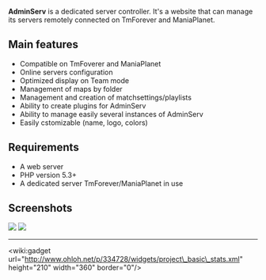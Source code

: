 **AdminServ** is a dedicated server controller. It's a website that can manage its servers remotely connected on TmForever and ManiaPlanet.

## Main features ##
  * Compatible on TmFoverer and ManiaPlanet
  * Online servers configuration
  * Optimized display on Team mode
  * Management of maps by folder
  * Management and creation of matchsettings/playlists
  * Ability to create plugins for AdminServ
  * Ability to manage easily several instances of AdminServ
  * Easily cstomizable (name, logo, colors)


## Requirements ##
  * A web server
  * PHP version 5.3+
  * A dedicated server TmForever/ManiaPlanet in use


## Screenshots ##
[![](http://img.zone-kev717.info/131.jpg)](http://code.google.com/p/adminserv/wiki/Screenshots) [![](http://img.zone-kev717.info/132.jpg)](http://code.google.com/p/adminserv/wiki/Screenshots)



---

&lt;wiki:gadget url="http://www.ohloh.net/p/334728/widgets/project\_basic\_stats.xml" height="210" width="360" border="0"/&gt;